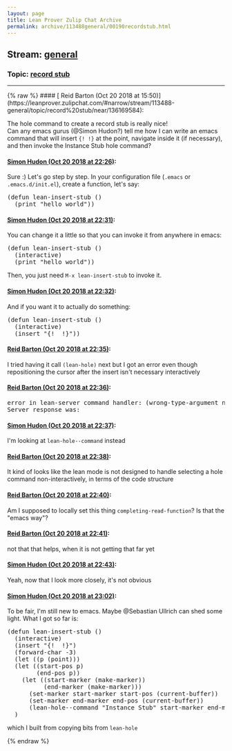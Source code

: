 ```yaml
---
layout: page
title: Lean Prover Zulip Chat Archive 
permalink: archive/113488general/00190recordstub.html
---
```


## Stream: [general](https://leanprover-community.github.io/archive/113488general/index.html)
### Topic: [record stub](https://leanprover-community.github.io/archive/113488general/00190recordstub.html)

---

<base href="https://leanprover.zulipchat.com">
{% raw %}
#### [ Reid Barton (Oct 20 2018 at 15:50)](https://leanprover.zulipchat.com/#narrow/stream/113488-general/topic/record%20stub/near/136169584):
<p>The hole command to create a record stub is really nice!<br>
Can any emacs gurus (<span class="user-mention" data-user-id="110026">@Simon Hudon</span>?) tell me how I can write an emacs command that will insert <code>{! !}</code> at the point, navigate inside it (if necessary), and then invoke the Instance Stub hole command?</p>

#### [ Simon Hudon (Oct 20 2018 at 22:26)](https://leanprover.zulipchat.com/#narrow/stream/113488-general/topic/record%20stub/near/136183553):
<p>Sure :) Let's go step by step. In your configuration file (<code>.emacs</code> or <code>.emacs.d/init.el</code>), create a function, let's say:</p>
<div class="codehilite"><pre><span></span><span class="p">(</span><span class="nb">defun</span> <span class="nv">lean-insert-stub</span> <span class="p">()</span>
  <span class="p">(</span><span class="nf">print</span> <span class="s">&quot;hello world&quot;</span><span class="p">))</span>
</pre></div>

#### [ Simon Hudon (Oct 20 2018 at 22:31)](https://leanprover.zulipchat.com/#narrow/stream/113488-general/topic/record%20stub/near/136183684):
<p>You can change it a little so that you can invoke it from anywhere in emacs:</p>
<div class="codehilite"><pre><span></span><span class="p">(</span><span class="nb">defun</span> <span class="nv">lean-insert-stub</span> <span class="p">()</span>
  <span class="p">(</span><span class="k">interactive</span><span class="p">)</span>
  <span class="p">(</span><span class="nf">print</span> <span class="s">&quot;hello world&quot;</span><span class="p">))</span>
</pre></div>


<p>Then, you just need <code>M-x lean-insert-stub</code> to invoke it.</p>

#### [ Simon Hudon (Oct 20 2018 at 22:32)](https://leanprover.zulipchat.com/#narrow/stream/113488-general/topic/record%20stub/near/136183728):
<p>And if you want it to actually do something: </p>
<div class="codehilite"><pre><span></span><span class="p">(</span><span class="nb">defun</span> <span class="nv">lean-insert-stub</span> <span class="p">()</span>
  <span class="p">(</span><span class="k">interactive</span><span class="p">)</span>
  <span class="p">(</span><span class="nf">insert</span> <span class="s">&quot;{!  !}&quot;</span><span class="p">))</span>
</pre></div>

#### [ Reid Barton (Oct 20 2018 at 22:35)](https://leanprover.zulipchat.com/#narrow/stream/113488-general/topic/record%20stub/near/136183809):
<p>I tried having it call <code>(lean-hole)</code> next but I got an error even though repositioning the cursor after the insert isn't necessary interactively</p>

#### [ Reid Barton (Oct 20 2018 at 22:36)](https://leanprover.zulipchat.com/#narrow/stream/113488-general/topic/record%20stub/near/136183855):
<div class="codehilite"><pre><span></span>error in lean-server command handler: (wrong-type-argument number-or-marker-p nil)
Server response was:
</pre></div>

#### [ Simon Hudon (Oct 20 2018 at 22:37)](https://leanprover.zulipchat.com/#narrow/stream/113488-general/topic/record%20stub/near/136183867):
<p>I'm looking at <code>lean-hole--command</code> instead</p>

#### [ Reid Barton (Oct 20 2018 at 22:38)](https://leanprover.zulipchat.com/#narrow/stream/113488-general/topic/record%20stub/near/136183935):
<p>It kind of looks like the lean mode is not designed to handle selecting a hole command non-interactively, in terms of the code structure</p>

#### [ Reid Barton (Oct 20 2018 at 22:40)](https://leanprover.zulipchat.com/#narrow/stream/113488-general/topic/record%20stub/near/136184005):
<p>Am I supposed to locally set this thing <code>completing-read-function</code>? Is that the "emacs way"?</p>

#### [ Reid Barton (Oct 20 2018 at 22:41)](https://leanprover.zulipchat.com/#narrow/stream/113488-general/topic/record%20stub/near/136184014):
<p>not that that helps, when it is not getting that far yet</p>

#### [ Simon Hudon (Oct 20 2018 at 22:43)](https://leanprover.zulipchat.com/#narrow/stream/113488-general/topic/record%20stub/near/136184074):
<p>Yeah, now that I look more closely, it's not obvious</p>

#### [ Simon Hudon (Oct 20 2018 at 23:02)](https://leanprover.zulipchat.com/#narrow/stream/113488-general/topic/record%20stub/near/136184663):
<p>To be fair, I'm still new to emacs. Maybe <span class="user-mention" data-user-id="110024">@Sebastian Ullrich</span> can shed some light. What I got so far is:</p>
<div class="codehilite"><pre><span></span><span class="p">(</span><span class="nb">defun</span> <span class="nv">lean-insert-stub</span> <span class="p">()</span>
  <span class="p">(</span><span class="k">interactive</span><span class="p">)</span>
  <span class="p">(</span><span class="nf">insert</span> <span class="s">&quot;{!  !}&quot;</span><span class="p">)</span>
  <span class="p">(</span><span class="nf">forward-char</span> <span class="mi">-3</span><span class="p">)</span>
  <span class="p">(</span><span class="k">let</span> <span class="p">((</span><span class="nv">p</span> <span class="p">(</span><span class="nf">point</span><span class="p">)))</span>
  <span class="p">(</span><span class="k">let</span> <span class="p">((</span><span class="nv">start-pos</span> <span class="nv">p</span><span class="p">)</span>
        <span class="p">(</span><span class="nv">end-pos</span> <span class="nv">p</span><span class="p">))</span>
    <span class="p">(</span><span class="k">let</span> <span class="p">((</span><span class="nv">start-marker</span> <span class="p">(</span><span class="nf">make-marker</span><span class="p">))</span>
          <span class="p">(</span><span class="nv">end-marker</span> <span class="p">(</span><span class="nf">make-marker</span><span class="p">)))</span>
      <span class="p">(</span><span class="nf">set-marker</span> <span class="nv">start-marker</span> <span class="nv">start-pos</span> <span class="p">(</span><span class="nf">current-buffer</span><span class="p">))</span>
      <span class="p">(</span><span class="nf">set-marker</span> <span class="nv">end-marker</span> <span class="nv">end-pos</span> <span class="p">(</span><span class="nf">current-buffer</span><span class="p">))</span>
      <span class="p">(</span><span class="nv">lean-hole--command</span> <span class="s">&quot;Instance Stub&quot;</span> <span class="nv">start-marker</span> <span class="nv">end-marker</span><span class="p">))))</span>
  <span class="p">)</span>
</pre></div>


<p>which I built from copying bits from <code>lean-hole</code></p>


{% endraw %}
